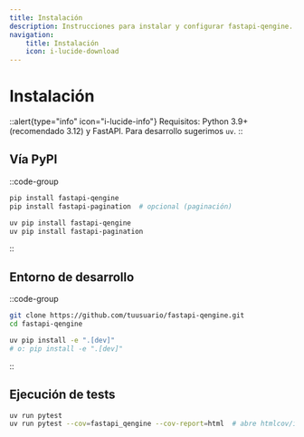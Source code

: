 ```yaml
---
title: Instalación
description: Instrucciones para instalar y configurar fastapi-qengine.
navigation:
    title: Instalación
    icon: i-lucide-download
---
```


# Instalación

::alert{type="info" icon="i-lucide-info"}
Requisitos: Python 3.9+ (recomendado 3.12) y FastAPI. Para desarrollo sugerimos `uv`.
::

## Vía PyPI

::code-group
```bash [pip]
pip install fastapi-qengine
pip install fastapi-pagination  # opcional (paginación)
```
```bash [uv]
uv pip install fastapi-qengine
uv pip install fastapi-pagination
```
::

## Entorno de desarrollo

::code-group
```bash [Clonar]
git clone https://github.com/tuusuario/fastapi-qengine.git
cd fastapi-qengine
```
```bash [Instalar deps]
uv pip install -e ".[dev]"
# o: pip install -e ".[dev]"
```
::

## Ejecución de tests

```bash [Cobertura HTML]
uv run pytest
uv run pytest --cov=fastapi_qengine --cov-report=html  # abre htmlcov/index.html
```
